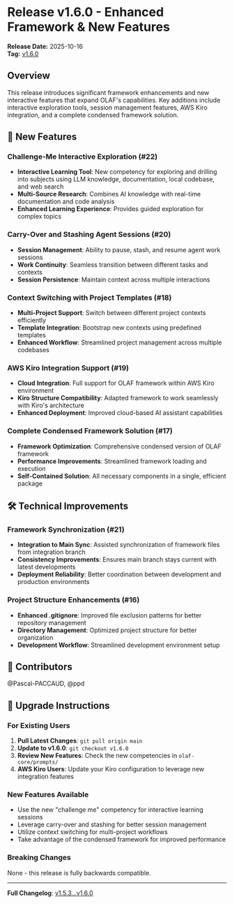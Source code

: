 # Release v1.6.0 - Enhanced Framework & New Features
**Release Date:** 2025-10-16  
**Tag:** [v1.6.0](https://github.com/AmadeusITGroup/olaf/tree/v1.6.0)

## Overview
This release introduces significant framework enhancements and new interactive features that expand OLAF's capabilities. Key additions include interactive exploration tools, session management features, AWS Kiro integration, and a complete condensed framework solution.

## 🚀 New Features

### **Challenge-Me Interactive Exploration** (#22)
- **Interactive Learning Tool**: New competency for exploring and drilling into subjects using LLM knowledge, documentation, local codebase, and web search
- **Multi-Source Research**: Combines AI knowledge with real-time documentation and code analysis
- **Enhanced Learning Experience**: Provides guided exploration for complex topics

### **Carry-Over and Stashing Agent Sessions** (#20)
- **Session Management**: Ability to pause, stash, and resume agent work sessions
- **Work Continuity**: Seamless transition between different tasks and contexts
- **Session Persistence**: Maintain context across multiple interactions

### **Context Switching with Project Templates** (#18)
- **Multi-Project Support**: Switch between different project contexts efficiently
- **Template Integration**: Bootstrap new contexts using predefined templates
- **Enhanced Workflow**: Streamlined project management across multiple codebases

### **AWS Kiro Integration Support** (#19)
- **Cloud Integration**: Full support for OLAF framework within AWS Kiro environment
- **Kiro Structure Compatibility**: Adapted framework to work seamlessly with Kiro's architecture
- **Enhanced Deployment**: Improved cloud-based AI assistant capabilities

### **Complete Condensed Framework Solution** (#17)
- **Framework Optimization**: Comprehensive condensed version of OLAF framework
- **Performance Improvements**: Streamlined framework loading and execution
- **Self-Contained Solution**: All necessary components in a single, efficient package

## 🛠️ Technical Improvements

### **Framework Synchronization** (#21)
- **Integration to Main Sync**: Assisted synchronization of framework files from integration branch
- **Consistency Improvements**: Ensures main branch stays current with latest developments
- **Deployment Reliability**: Better coordination between development and production environments

### **Project Structure Enhancements** (#16)
- **Enhanced .gitignore**: Improved file exclusion patterns for better repository management
- **Directory Management**: Optimized project structure for better organization
- **Development Workflow**: Streamlined development environment setup

## 👥 Contributors
@Pascal-PACCAUD, @ppd

## 📝 Upgrade Instructions

### For Existing Users
1. **Pull Latest Changes**: `git pull origin main`
2. **Update to v1.6.0**: `git checkout v1.6.0`
3. **Review New Features**: Check the new competencies in `olaf-core/prompts/`
4. **AWS Kiro Users**: Update your Kiro configuration to leverage new integration features

### New Features Available
- Use the new "challenge me" competency for interactive learning sessions
- Leverage carry-over and stashing for better session management
- Utilize context switching for multi-project workflows
- Take advantage of the condensed framework for improved performance

### Breaking Changes
None - this release is fully backwards compatible.

---

**Full Changelog**: [v1.5.3...v1.6.0](https://github.com/AmadeusITGroup/olaf/compare/v1.5.3...v1.6.0)